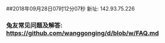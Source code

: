 ##2018年09月28日07时12分07秒 新址: 142.93.75.226
### 兔友常见问题及解答: https://github.com/wanggonging/d/blob/w/FAQ.md
